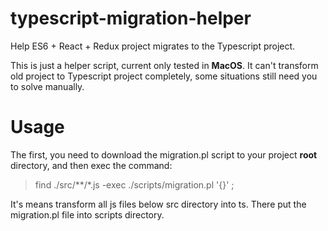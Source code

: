 # typescript-migration-helper

Help ES6 + React + Redux project migrates to the Typescript project.

This is just a helper script, current only tested in **MacOS**. It can't transform old project to Typescript project completely, some situations still need you to solve manually.

# Usage

The first, you need to download the migration.pl script to your project **root** directory, and then exec the command:

> find ./src/**/*.js -exec ./scripts/migration.pl '{}' \;

It's means transform all js files below src directory into ts. There put the migration.pl file into scripts directory.